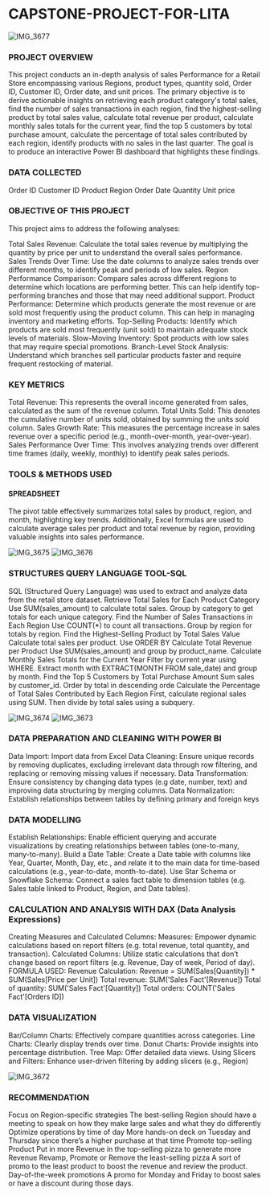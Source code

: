 # CAPSTONE-PROJECT-FOR-LITA

![IMG_3677](https://github.com/user-attachments/assets/aec85330-3d62-4c30-a977-ba4d75605af6)
### PROJECT OVERVIEW
This project conducts an in-depth analysis of sales Performance for a Retail Store encompassing various Regions, product types, quantity sold, Order ID, Customer ID, Order date, and unit prices. The primary objective is to derive actionable insights on retrieving each product category's total sales, find the number of sales transactions in each region, find the highest-selling product by total sales value, calculate total revenue per product, calculate monthly sales totals for the current year, find the top 5 customers by total purchase amount, calculate the percentage of total sales contributed by each region, identify products with no sales in the last quarter. The goal is to produce an interactive Power BI dashboard that highlights these findings.

### DATA COLLECTED
Order ID
Customer ID
Product
Region
Order Date
Quantity
Unit price

### OBJECTIVE OF THIS PROJECT
This project aims to address the following analyses:

Total Sales Revenue: Calculate the total sales revenue by multiplying the quantity by price per unit to understand the overall sales performance.
Sales Trends Over Time: Use the date columns to analyze sales trends over different months, to identify peak and periods of low sales.
Region Performance Comparison: Compare sales across different regions to determine which locations are performing better. This can help identify top-performing branches and those that may need additional support.
Product Performance: Determine which products generate the most revenue or are sold most frequently using the product column. This can help in managing inventory and marketing efforts.
Top-Selling Products: Identify which products are sold most frequently (unit sold) to maintain adequate stock levels of materials.
Slow-Moving Inventory: Spot products with low sales that may require special promotions.
Branch-Level Stock Analysis: Understand which branches sell particular products faster and require frequent restocking of material.

### KEY METRICS
Total Revenue: This represents the overall income generated from sales, calculated as the sum of the revenue column.
Total Units Sold: This denotes the cumulative number of units sold, obtained by summing the units sold column.
Sales Growth Rate: This measures the percentage increase in sales revenue over a specific period (e.g., month-over-month, year-over-year).
Sales Performance Over Time: This involves analyzing trends over different time frames (daily, weekly, monthly) to identify peak sales periods.

### TOOLS & METHODS USED
#### SPREADSHEET
The pivot table effectively summarizes total sales by product, region, and month, highlighting key trends. Additionally, Excel formulas are used to calculate average sales per product and total revenue by region, providing valuable insights into sales performance.

![IMG_3675](https://github.com/user-attachments/assets/a73b607f-0598-4898-9cfa-9b9dacdd88cd)
![IMG_3676](https://github.com/user-attachments/assets/82fb16ef-79df-4924-838a-615d3ba84ace)

### STRUCTURES QUERY LANGUAGE TOOL-SQL
SQL (Structured Query Language) was used to extract and analyze data from the retail store dataset.
Retrieve Total Sales for Each Product Category Use SUM(sales_amount) to calculate total sales.
Group by category to get totals for each unique category. Find the Number of Sales Transactions in Each Region
Use COUNT(*) to count all transactions. Group by region for totals by region.
Find the Highest-Selling Product by Total Sales Value Calculate total sales per product. Use ORDER BY
Calculate Total Revenue per Product Use SUM(sales_amount) and group by product_name.
Calculate Monthly Sales Totals for the Current Year Filter by current year using WHERE. Extract month with EXTRACT(MONTH FROM sale_date) and group by month.
Find the Top 5 Customers by Total Purchase Amount Sum sales by customer_id. Order by total in descending orde
Calculate the Percentage of Total Sales Contributed by Each Region First, calculate regional sales using SUM. Then divide by total sales using a subquery.

![IMG_3674](https://github.com/user-attachments/assets/4ecee25c-7b04-4d4b-be36-90300e25ce28)
![IMG_3673](https://github.com/user-attachments/assets/ae5d5594-fcab-4c87-b036-66147d71027a)

### DATA PREPARATION AND CLEANING WITH POWER BI
Data Import: Import data from Excel
Data Cleaning: Ensure unique records by removing duplicates, excluding irrelevant data through row filtering, and replacing or removing missing values if necessary.
Data Transformation: Ensure consistency by changing data types (e.g date, number, text) and improving data structuring by merging columns.
Data Normalization: Establish relationships between tables by defining primary and foreign keys

### DATA MODELLING

Establish Relationships: Enable efficient querying and accurate visualizations by creating relationships between tables (one-to-many, many-to-many).
Build a Date Table: Create a Date table with columns like Year, Quarter, Month, Day, etc., and relate it to the main data for time-based calculations (e.g., year-to-date, month-to-date).
Use Star Schema or Snowflake Schema: Connect a sales fact table to dimension tables (e.g. Sales table linked to Product, Region, and Date tables).

### CALCULATION AND ANALYSIS WITH DAX (Data Analysis Expressions)
Creating Measures and Calculated Columns:
Measures: Empower dynamic calculations based on report filters (e.g. total revenue, total quantity, and transaction).
Calculated Columns: Utilize static calculations that don’t change based on report filters (e.g. Revenue, Day of week, Period of day).
FORMULA USED:
Revenue Calculation: Revenue = SUM(Sales[Quantity]) * SUM(Sales[Price per Unit])
Total revenue: SUM('Sales Fact'[Revenue])
Total of quantity: SUM('Sales Fact'[Quantity])
Total orders: COUNT('Sales Fact'[Orders ID])

### DATA VISUALIZATION

Bar/Column Charts: Effectively compare quantities across categories.
Line Charts: Clearly display trends over time.
Donut Charts: Provide insights into percentage distribution.
Tree Map: Offer detailed data views.
Using Slicers and Filters: Enhance user-driven filtering by adding slicers (e.g., Region)

![IMG_3672](https://github.com/user-attachments/assets/c6fa1fb1-f4a8-4544-bda6-a3fa5183e9ed)

### RECOMMENDATION
Focus on Region-specific strategies The best-selling Region should have a meeting to speak on how they make large sales and what they do differently
Optimize operations by time of day More hands-on deck on Tuesday and Thursday since there’s a higher purchase at that time
Promote top-selling Product Put in more Revenue in the top-selling pizza to generate more Revenue
Revamp, Promote or Remove the least-selling pizza A sort of promo to the least product to boost the revenue and review the product.
Day-of-the-week promotions A promo for Monday and Friday to boost sales or have a discount during those days.

